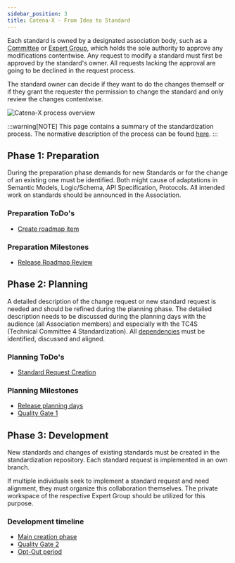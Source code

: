 ```yaml
---
sidebar_position: 3
title: Catena-X - From Idea to Standard
---
```


Each standard is owned by a designated association body, such as a [Committee](../organizational-structure/catena-x/committee.md) or [Expert Group](../organizational-structure/catena-x/expert-group.md), which holds the sole authority to approve any modifications contentwise. Any request to modify a standard must first be approved by the standard's owner. All requests lacking the approval are going to be declined in the request process.

The standard owner can decide if they want to do the changes themself or if they grant the requester the permission to change the standard and only review the changes contentwise.

![Catena-X process overview](assets/release-planing-next-steps-horizontal-catena-x.drawio.svg)

:::warning[NOTE]
This page contains a summary of the standardization process. The normative description of the process can be found [here](https://catena-x.net/fileadmin/user_upload/Vereinsdokumente/Catena-X_IP_Regelwerk_IP_Regulations.pdf).
:::

## Phase 1: Preparation

During the preparation phase demands for new Standards or for the change of an existing one must be identified. Both might cause of adaptations in Semantic Models, Logic/Schema, API Specification, Protocols. All intended work on standards should be announced in the Association.

### Preparation ToDo's

- [Create roadmap item](../release-management/planning/cx-roadmap-item-creation.md)

### Preparation Milestones

- [Release Roadmap Review](../release-management/planning/cx-release-roadmap-review.md)

## Phase 2: Planning

A detailed description of the change request or new standard request is needed and should be refined during the planning phase. The detailed description needs to be discussed during the planning days with the audience (all Association members) and especially with the TC4S (Technical Committee 4 Standardization). All [dependencies](https://jschuetz88.github.io/cx-dependencies) must be identified, discussed and aligned.

### Planning ToDo's

- [Standard Request Creation](../release-management/planning/std-standard-request-creation.md)

### Planning Milestones

- [Release planning days](../release-management/planning/std-standard-planning.md)
- [Quality Gate 1](../release-management/development-and-release/quality-gate-1.md)

## Phase 3: Development

New standards and changes of existing standards must be created in the standardization repository. Each standard request is implemented in an own branch.

If multiple individuals seek to implement a standard request and need alignment, they must organize this collaboration themselves. The private workspace of the respective Expert Group should be utilized for this purpose.

### Development timeline

- [Main creation phase](../release-management/development-and-release/main-creation-phase.md)
- [Quality Gate 2](../release-management/development-and-release/quality-gate-2.md)
- [Opt-Out period](../release-management/development-and-release/opt-out-period.md)
